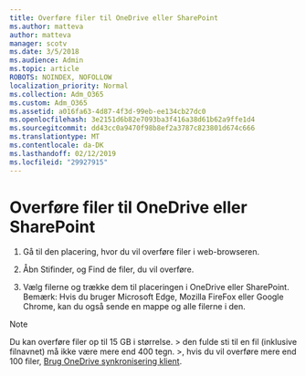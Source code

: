 ```yaml
---
title: Overføre filer til OneDrive eller SharePoint
ms.author: matteva
author: matteva
manager: scotv
ms.date: 3/5/2018
ms.audience: Admin
ms.topic: article
ROBOTS: NOINDEX, NOFOLLOW
localization_priority: Normal
ms.collection: Adm_O365
ms.custom: Adm_O365
ms.assetid: a016fa63-4d87-4f3d-99eb-ee134cb27dc0
ms.openlocfilehash: 3e2151d6b82e7093ba3f416a38d61b62a9ffe1d4
ms.sourcegitcommit: dd43cc0a9470f98b8ef2a3787c823801d674c666
ms.translationtype: MT
ms.contentlocale: da-DK
ms.lasthandoff: 02/12/2019
ms.locfileid: "29927915"
---
```

# <a name="upload-files-to-onedrive-or-sharepoint"></a>Overføre filer til OneDrive eller SharePoint

1. Gå til den placering, hvor du vil overføre filer i web-browseren.
    
2. Åbn Stifinder, og Find de filer, du vil overføre.
    
3. Vælg filerne og trække dem til placeringen i OneDrive eller SharePoint. Bemærk: Hvis du bruger Microsoft Edge, Mozilla FireFox eller Google Chrome, kan du også sende en mappe og alle filerne i den.
    
> [!NOTE]
>  Du kan overføre filer op til 15 GB i størrelse. > den fulde sti til en fil (inklusive filnavnet) må ikke være mere end 400 tegn. >, hvis du vil overføre mere end 100 filer, [Brug OneDrive synkronisering klient](https://go.microsoft.com/fwlink/?linkid=866427). 
  

